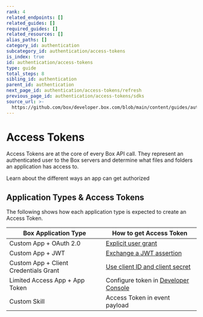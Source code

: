 ```yaml
---
rank: 4
related_endpoints: []
related_guides: []
required_guides: []
related_resources: []
alias_paths: []
category_id: authentication
subcategory_id: authentication/access-tokens
is_index: true
id: authentication/access-tokens
type: guide
total_steps: 8
sibling_id: authentication
parent_id: authentication
next_page_id: authentication/access-tokens/refresh
previous_page_id: authentication/access-tokens/sdks
source_url: >-
  https://github.com/box/developer.box.com/blob/main/content/guides/authentication/access-tokens/index.md
---
```

# Access Tokens

Access Tokens are at the core of every Box API call. They represent an
authenticated user to the Box servers and determine what files and folders an
application has access to.

<CTA to="guide://authentication/select">

Learn about the different ways an app can get authorized

</CTA>

## Application Types & Access Tokens

The following shows how each application type is expected to create an Access
Token.

<!-- markdownlint-disable line-length -->

| Box Application Type                  | How to get Access Token                          |
| ------------------------------------- | ------------------------------------------------ |
| Custom App + OAuth 2.0                | [Explicit user grant][oauth2-with-sdk]           |
| Custom App + JWT                      | [Exchange a JWT assertion][jwt-with-sdk]         |
| Custom App + Client Credentials Grant | [Use client ID and client secret][clientcred]    |
| Limited Access App + App Token        | Configure token in [Developer Console][devcon]   |
| Custom Skill                          | Access Token in event payload                    |
<!-- markdownlint-enable line-length -->

[jwt-with-sdk]: g://authentication/jwt/with-sdk
[oauth2-with-sdk]: g://authentication/oauth2/with-sdk
[devcon]: https://app.box.com/developers/console
[clientcred]: g://authentication/client-credentials